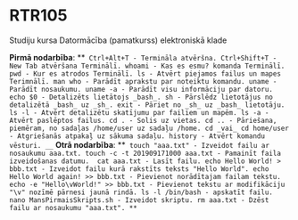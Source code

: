 # RTR105
Studiju kursa Datormācība (pamatkurss) elektroniskā klade

__Pirmā nodarbība__:
**```
Ctrl+Alt+T - Termināla atvēršna.
Ctrl+Shift+T - New Tab atvēršana Terminālī.
whoami - Kas es esmu? komanda Terminālī.
pwd - Kur es atrodos Terminālī.
ls - Atvērt piejamos failus un mapes Terimnālī.
man who - Parādīt aprakstu par noteiktu komandu.
uname - Parādīt nosaukumu.
uname -a - Parādīt visu informāciju par datoru.
echo $0 - Detalizēts lietātojs _bash_.
sh - Pārslēdz lietotājus no detalizētā _bash_ uz _sh_.
exit - Pāriet no _sh_ uz _bash_ lietotāju.
ls -l - Atvērt detalizētu skatījumu par failiem un mapēm.
ls -a - Atvērt paslēptos failus.
cd . - Solis uz vietas.
cd .. - Pāriešana, piemēram, no sadaļas /home/user uz sadaļu /home.
cd _vai_ cd home/user - Atgriešanās atpakaļ uz sākuma sadaļu.
history - Atvērt komandu vēsturi.
__```
**Otrā nodarbība**:
**```
touch "aaa.txt" - Izveidot failu ar nosaukumu aaa.txt.
touch -c -t 201909171000 aaa.txt - Pamainīt faila izveidošanas datumu. 
cat aaa.txt - Lasīt failu.
echo Hello World! > bbb.txt - Izveidot failu kurā rakstīts teksts "Hello World".
echo Hello World again! >> bbb.txt - Pievienot norādītajam failam tekstu.
echo -e "Hello\vWorld!" >> bbb.txt - Pievienot tekstu ar modifikāciju "\v" nozīmē pārnesi jaunā rindā.
ls -l /bin/bash - apskatīt failu.
nano MansPirmaisSkripts.sh - Izveidot skriptu.
rm aaa.txt - Dzēst failu ar nosaukumu "aaa.txt".
**```
